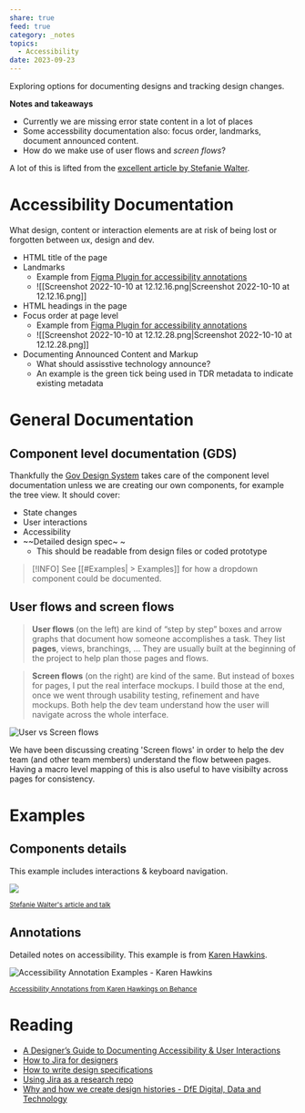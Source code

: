```yaml
---
share: true
feed: true
category: _notes
topics:
  - Accessibility
date: 2023-09-23
---
```




Exploring options for documenting designs and tracking design changes. 

**Notes and takeaways**
- Currently we are missing error state content in a lot of places
- Some accessbility documentation also: focus order, landmarks, document announced content.
- How do we make use of user flows and *screen flows*? 

A lot of this is lifted from the [excellent article by Stefanie Walter](https://stephaniewalter.design/blog/a-designers-guide-to-documenting-accessibility-user-interactions/). 

# Accessibility Documentation
What design, content or interaction elements are at risk of being lost or forgotten between ux, design and dev.

- HTML title of the page
- Landmarks
	- Example from [Figma Plugin for accessibility annotations](https://www.figma.com/community/file/984136149483735147)
	- ![[Screenshot 2022-10-10 at 12.12.16.png|Screenshot 2022-10-10 at 12.12.16.png]]
- HTML headings in the page
- Focus order at page level
	- Example from [Figma Plugin for accessibility annotations](https://www.figma.com/community/file/984136149483735147)
	- ![[Screenshot 2022-10-10 at 12.12.28.png|Screenshot 2022-10-10 at 12.12.28.png]]
- Documenting Announced Content and Markup
	- What should assisstive technology announce? 
	- An example is the green tick being used in TDR metadata to indicate existing metadata

# General Documentation
## Component level documentation (GDS)

Thankfully the [Gov Design System](https://design-system.service.gov.uk/) takes care of the component level documentation unless we are creating our own components, for example the tree view. It should cover:
- State changes
- User interactions
- Accessibility
- ~~Detailed design spec~ ~ 
	- This should be readable from design files or coded prototype

> [!INFO]
> See [[#Examples| > Examples]] for how a dropdown component could be documented.


## User flows and screen flows

> **User flows** (on the left) are kind of “step by step” boxes and arrow graphs that document how someone accomplishes a task. They list **pages**, views, branchings, … They are usually built at the beginning of the project to help plan those pages and flows.

> **Screen flows** (on the right) are kind of the same. But instead of boxes for pages, I put the real interface mockups. I build those at the end, once we went through usability testing, refinement and have mockups. Both help the dev team understand how the user will navigate across the whole interface.

![User vs Screen flows](https://stephaniewalter.design/wp-content/uploads/2022/03/20-userflow-2.jpg)

We have been discussing creating 'Screen flows' in order to help the dev team (and other team members) understand the flow between pages. Having a macro level mapping of this is also useful to have visibilty across pages for consistency.  

# Examples 

## Components details

This example includes interactions & keyboard navigation. 

![](https://stephaniewalter.design/wp-content/uploads/2022/03/08-interactionflow-2.jpg)

<small>[Stefanie Walter's article and talk](https://stephaniewalter.design/blog/a-designers-guide-to-documenting-accessibility-user-interactions/)</small>

## Annotations

Detailed notes on accessibility. This example is from [Karen Hawkins](https://www.behance.net/gallery/78024369/Accessibility-Annotation-Examples%20).

![Accessibility Annotation Examples - Karen Hawkins](https://mir-s3-cdn-cf.behance.net/project_modules/max_1200/5c22d778024369.5c992c3799637.png)

<small>[Accessibility Annotations from Karen Hawkings on Behance](https://www.behance.net/gallery/78024369/Accessibility-Annotation-Examples%20)</small>

# Reading 

- [A Designer’s Guide to Documenting Accessibility & User Interactions](https://stephaniewalter.design/blog/a-designers-guide-to-documenting-accessibility-user-interactions/) 
- [How to Jira for designers](https://medium.com/designing-atlassian/how-to-jira-for-designers-e37c354aa078)
- [How to write design specifications](https://northell.design/blog/how-to-write-the-design-specifications-quick-guide)
- [Using Jira as a research repo](https://uxdesign.cc/using-jira-as-a-research-repository-pros-cons-and-how-to-eb112936c1e8)
- [Why and how we create design histories - DfE Digital, Data and Technology](https://dfedigital.blog.gov.uk/2020/09/01/design-history/)